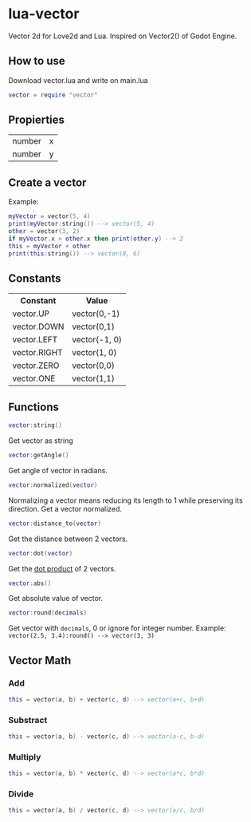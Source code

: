 # lua-vector

Vector 2d for Love2d and Lua. Inspired on Vector2() of Godot Engine.

## How to use

Download vector.lua and write on main.lua

```lua
vector = require "vector"
```

## Propierties

<table>
  <tr>
    <td>number</td>
    <td>x</td>
  </tr>
  <tr>
    <td>number</td>
    <td>y</td>
  </tr>
</table>

## Create a vector

Example:
```lua
myVector = vector(5, 4)
print(myVector:string()) --> vector(5, 4)
other = vector(3, 2)
if myVector.x > other.x then print(other.y) --> 2
this = myVector + other
print(this:string()) --> vector(8, 6)
```

## Constants

<table>
  <tr>
    <th>Constant</th>
    <th>Value</th>
  </tr>
  <tr>
    <td>vector.UP</td>
    <td>vector(0,-1)</td>
  </tr>
  <tr>
    <td>vector.DOWN</td>
    <td>vector(0,1)</td>
  </tr>
  <tr>
    <td>vector.LEFT</td>
    <td>vector(-1, 0)</td>
  </tr>
  <tr>
    <td>vector.RIGHT</td>
    <td>vector(1, 0)</td>
  </tr>
  <tr>
    <td>vector.ZERO</td>
    <td>vector(0,0)</td>
  </tr>
   <tr>
    <td>vector.ONE</td>
    <td>vector(1,1)</td>
  </tr>
</table>

## Functions

```lua
vector:string()
```
Get vector as string

```lua
vector:getAngle()
```
Get angle of vector in radians.

```lua
vector:normalized(vector)
```
Normalizing a vector means reducing its length to 1 while preserving its direction. Get a vector normalized.

```lua
vector:distance_to(vector)
```
Get the distance between 2 vectors.

```lua
vector:dot(vector)
```
Get the [dot product](https://en.wikipedia.org/wiki/Dot_product) of 2 vectors.

```lua
vector:abs()
```
Get absolute value of vector.

```lua
vector:round(decimals)
```
Get vector with `decimals`, 0 or ignore for integer number. Example: `vector(2.5, 3.4):round() --> vector(3, 3)`


## Vector Math

### Add

```lua
this = vector(a, b) + vector(c, d) --> vector(a+c, b+d)
```

### Substract

```lua
this = vector(a, b) - vector(c, d) --> vector(a-c, b-d)
```

### Multiply

```lua
this = vector(a, b) * vector(c, d) --> vector(a*c, b*d)
```

### Divide

```lua
this = vector(a, b) / vector(c, d) --> vector(a/c, b/d)
```
